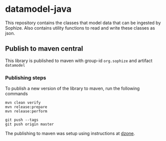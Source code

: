 # datamodel-java
This repository contains the classes that model data that can be ingested by Sophize. Also contains utility functions to read and write these classes as json.

## Publish to maven central
This library is published to maven with group-id `org.sophize` and artifact `datamodel`

### Publishing steps
To publish a new version of the library to maven, run the following commands

```
mvn clean verify
mvn release:prepare
mvn release:perform

git push --tags
git push origin master
```

The publishing to maven was setup using instructions at [dzone](https://dzone.com/articles/publish-your-artifacts-to-maven-central).
